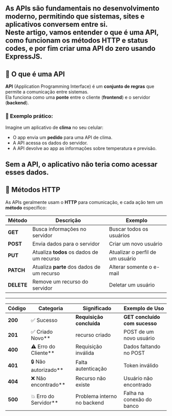 As **APIs** são fundamentais no desenvolvimento moderno, permitindo que sistemas, sites e aplicativos conversem entre si.  
Neste artigo, vamos entender o que é uma API, como funcionam os **métodos HTTP** e **status codes**, e por fim criar uma **API do zero** usando **ExpressJS**.
-------
## 🔹 O que é uma API

**API** (Application Programming Interface) é um **conjunto de regras** que permite a comunicação entre sistemas.  
Ela funciona como uma **ponte** entre o cliente (**frontend**) e o servidor (**backend**).

### 📌 Exemplo prático:
Imagine um aplicativo de **clima** no seu celular:
- O app envia um **pedido** para uma API de clima.
- A API acessa os dados do servidor.
- A API devolve ao app as informações sobre temperatura e previsão.

**Sem a API, o aplicativo não teria como acessar esses dados.**
--------
## 🔹 Métodos HTTP

As APIs geralmente usam o **HTTP** para comunicação, e cada ação tem um **método** específico:

| **Método** | **Descrição**                          | **Exemplo**                    |
|------------|--------------------------------------|-------------------------------|
| **GET**    | Busca informações no servidor        | Buscar todos os usuários     |
| **POST**   | Envia dados para o servidor         | Criar um novo usuário       |
| **PUT**    | Atualiza **todos** os dados de um recurso | Atualizar o perfil de um usuário |
| **PATCH**  | Atualiza **parte** dos dados de um recurso | Alterar somente o e-mail    |
| **DELETE** | Remove um recurso do servidor       | Deletar um usuário          |
-------
| **Código**|	**Categoria**  |	**Significado**|	**Exemplo de Uso**|
|---------- |----------------|---------------------------|-------------------------------|
| **200**   | ✅ Sucesso     |	**Requisição concluída**	| **GET concluído com sucesso**|
| **201**   | ✅ Criado	Novo** | recurso criado	       | POST de um novo usuário |
|**400**    |	⚠️ Erro do Cliente**|	Requisição inválida	| Dados faltando no POST|
|**401**    |	🔒 Não autorizado** |	Falta autenticação	| Token inválido |
|**404**    |	❌ Não encontrado** |	Recurso não existe|	Usuário não encontrado|
|**500**    |	💥 Erro do Servidor**|	Problema interno no backend |	Falha na conexão do banco |
